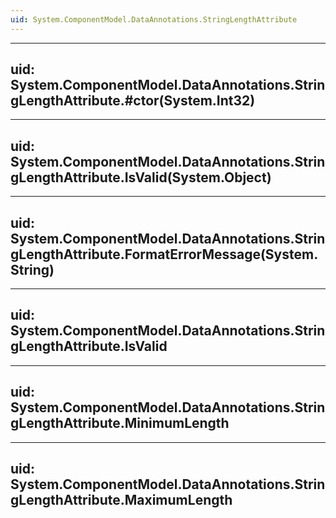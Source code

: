 ```yaml
---
uid: System.ComponentModel.DataAnnotations.StringLengthAttribute
---
```


---
uid: System.ComponentModel.DataAnnotations.StringLengthAttribute.#ctor(System.Int32)
---

---
uid: System.ComponentModel.DataAnnotations.StringLengthAttribute.IsValid(System.Object)
---

---
uid: System.ComponentModel.DataAnnotations.StringLengthAttribute.FormatErrorMessage(System.String)
---

---
uid: System.ComponentModel.DataAnnotations.StringLengthAttribute.IsValid
---

---
uid: System.ComponentModel.DataAnnotations.StringLengthAttribute.MinimumLength
---

---
uid: System.ComponentModel.DataAnnotations.StringLengthAttribute.MaximumLength
---

